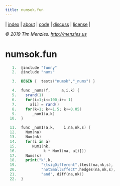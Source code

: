 ```yaml
---
title: numsok.fun
---
```




| [index](/fun/index) | [about](/fun/ABOUT) | [code](http://github.com/timm/fun) | [discuss](http://github.com/timm/fun/issues) | [license](/fun/LICENSE) |

<em> &copy; 2019 Tim Menzies. http://menzies.us</em>

# numsok.fun

```awk
   1.  @include "funny"
   2.  @include "nums"
```

```awk
   3.  BEGIN {  tests("numok","_nums") }
```

```awk
   4.  func _nums(f,     a,i,k) {
   5.    srand(1)
   6.    for(i=1;i<=100;i+= 1)  
   7.      a[i] = rand()
   8.    for(k=1; k<=1.5; k+=0.05) 
   9.       _num1(a,k)
  10.  }
```

```awk
  11.  func _num1(a,k,    i,na,nk,s) {
  12.    Num(na)
  13.    Num(nk)
  14.    for(i in a) 
  15.       Num1(nk, 
  16.            k * Num1(na, a[i]))
  17.    Nums(s)
  18.    print("k",k,
  19.           "\tsigDifferent",ttest(na,nk,s),
  20.           "notSmallEffect",hedges(na,nk,s), 
  21.           "and", diff(na,nk))
  22.  }
```

